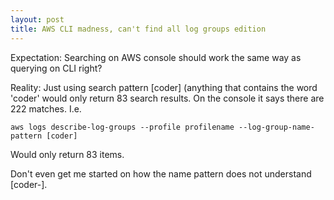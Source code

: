 ```yaml
---
layout: post
title: AWS CLI madness, can't find all log groups edition
---
```


Expectation: Searching on AWS console should work the same way as querying on CLI right?

Reality: Just using search pattern [coder] (anything that contains the word 'coder' would only return 83 search results. On the console it says there are 222 matches. I.e.

```
aws logs describe-log-groups --profile profilename --log-group-name-pattern [coder]
```

Would only return 83 items.

Don't even get me started on how the name pattern does not understand [coder\-].
